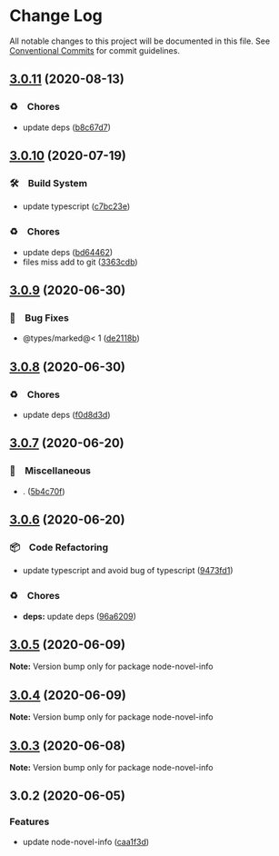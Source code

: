 # Change Log

All notable changes to this project will be documented in this file.
See [Conventional Commits](https://conventionalcommits.org) for commit guidelines.

## [3.0.11](https://github.com/bluelovers/node-novel-info/compare/node-novel-info@3.0.10...node-novel-info@3.0.11) (2020-08-13)


### ♻️　Chores

* update deps ([b8c67d7](https://github.com/bluelovers/node-novel-info/commit/b8c67d7e0447d0afdedef9d1023f254c929efbeb))





## [3.0.10](https://github.com/bluelovers/node-novel-info/compare/node-novel-info@3.0.9...node-novel-info@3.0.10) (2020-07-19)


### 🛠　Build System

* update typescript ([c7bc23e](https://github.com/bluelovers/node-novel-info/commit/c7bc23ed14faf935ec25170eb23010d8f9c685c1))


### ♻️　Chores

* update deps ([bd64462](https://github.com/bluelovers/node-novel-info/commit/bd644622f4f1f4941293c180272df22ec30d402a))
* files miss add to git ([3363cdb](https://github.com/bluelovers/node-novel-info/commit/3363cdb2ec299e28964c54fe8bd83118ad5f4683))





## [3.0.9](https://github.com/bluelovers/node-novel-info/compare/node-novel-info@3.0.8...node-novel-info@3.0.9) (2020-06-30)


### 🐛　Bug Fixes

* @types/marked@< 1 ([de2118b](https://github.com/bluelovers/node-novel-info/commit/de2118bde74358c4338e7d9ca7258df7d3ce24bb))





## [3.0.8](https://github.com/bluelovers/node-novel-info/compare/node-novel-info@3.0.7...node-novel-info@3.0.8) (2020-06-30)


### ♻️　Chores

* update deps ([f0d8d3d](https://github.com/bluelovers/node-novel-info/commit/f0d8d3d96cef067e3f1c2bc8c5e4110110d5c25b))





## [3.0.7](https://github.com/bluelovers/node-novel-info/compare/node-novel-info@3.0.6...node-novel-info@3.0.7) (2020-06-20)


### 🔖　Miscellaneous

* . ([5b4c70f](https://github.com/bluelovers/node-novel-info/commit/5b4c70fc018e2f2622187143859a9783c5370849))





## [3.0.6](https://github.com/bluelovers/node-novel-info/compare/node-novel-info@3.0.5...node-novel-info@3.0.6) (2020-06-20)


### 📦　Code Refactoring

* update typescript and avoid bug of typescript ([9473fd1](https://github.com/bluelovers/node-novel-info/commit/9473fd159a3e0774e7646ab2dc60d73a4667f09b))


### ♻️　Chores

* **deps:** update deps ([96a6209](https://github.com/bluelovers/node-novel-info/commit/96a62099f0774dae433a16b9e20f2c4ddd518749))





## [3.0.5](https://github.com/bluelovers/node-novel-info/compare/node-novel-info@3.0.4...node-novel-info@3.0.5) (2020-06-09)

**Note:** Version bump only for package node-novel-info





## [3.0.4](https://github.com/bluelovers/node-novel-info/compare/node-novel-info@3.0.3...node-novel-info@3.0.4) (2020-06-09)

**Note:** Version bump only for package node-novel-info





## [3.0.3](https://github.com/bluelovers/node-novel-info/compare/node-novel-info@3.0.2...node-novel-info@3.0.3) (2020-06-08)

**Note:** Version bump only for package node-novel-info





## 3.0.2 (2020-06-05)


### Features

* update node-novel-info ([caa1f3d](https://github.com/bluelovers/node-novel-info/commit/caa1f3d8ac267dbb13cf6be16d93e389b86ecb3d))
